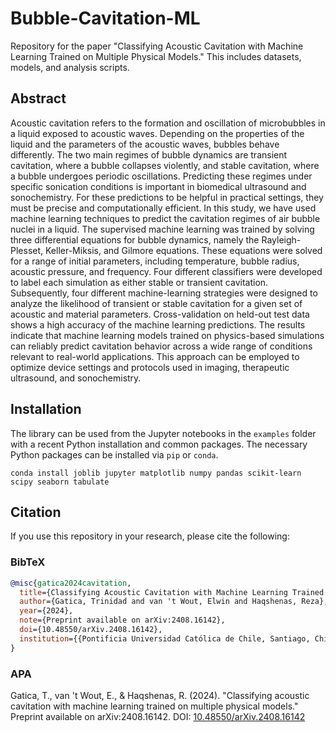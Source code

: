 # Bubble-Cavitation-ML

Repository for the paper "Classifying Acoustic Cavitation with Machine Learning Trained on Multiple Physical Models." This includes datasets, models, and analysis scripts.

## Abstract

Acoustic cavitation refers to the formation and oscillation of microbubbles in a liquid exposed to acoustic waves. Depending on the properties of the liquid and the parameters of the acoustic waves, bubbles behave differently. The two main regimes of bubble dynamics are transient cavitation, where a bubble collapses violently, and stable cavitation, where a bubble undergoes periodic oscillations. Predicting these regimes under specific sonication conditions is important in biomedical ultrasound and sonochemistry. For these predictions to be helpful in practical settings, they must be precise and computationally efficient. In this study, we have used machine learning techniques to predict the cavitation regimes of air bubble nuclei in a liquid. The supervised machine learning was trained by solving three differential equations for bubble dynamics, namely the Rayleigh-Plesset, Keller-Miksis, and Gilmore equations. These equations were solved for a range of initial parameters, including temperature, bubble radius, acoustic pressure, and frequency. Four different classifiers were developed to label each simulation as either stable or transient cavitation. Subsequently, four different machine-learning strategies were designed to analyze the likelihood of transient or stable cavitation for a given set of acoustic and material parameters. Cross-validation on held-out test data shows a high accuracy of the machine learning predictions. The results indicate that machine learning models trained on physics-based simulations can reliably predict cavitation behavior across a wide range of conditions relevant to real-world applications. This approach can be employed to optimize device settings and protocols used in imaging, therapeutic ultrasound, and sonochemistry.

## Installation

The library can be used from the Jupyter notebooks in the `examples` folder with a recent Python installation and common packages. The necessary Python packages can be installed via `pip` or `conda`.

```
conda install joblib jupyter matplotlib numpy pandas scikit-learn scipy seaborn tabulate
```

## Citation

If you use this repository in your research, please cite the following:

### BibTeX

```bibtex
@misc{gatica2024cavitation,
  title={Classifying Acoustic Cavitation with Machine Learning Trained on Multiple Physical Models},
  author={Gatica, Trinidad and van 't Wout, Elwin and Haqshenas, Reza},
  year={2024},
  note={Preprint available on arXiv:2408.16142},
  doi={10.48550/arXiv.2408.16142},
  institution={{Pontificia Universidad Católica de Chile, Santiago, Chile and University College London, London, United Kingdom}}
}
````

### APA 

Gatica, T., van 't Wout, E., & Haqshenas, R. (2024). "Classifying acoustic cavitation with machine learning trained on multiple physical models." Preprint available on arXiv:2408.16142. DOI: [10.48550/arXiv.2408.16142](https://doi.org/10.48550/arXiv.2408.16142)
